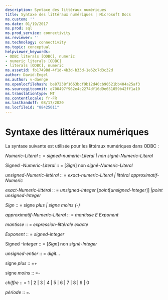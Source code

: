 ```yaml
---
description: Syntaxe des littéraux numériques
title: Syntaxe des littéraux numériques | Microsoft Docs
ms.custom: ''
ms.date: 01/19/2017
ms.prod: sql
ms.prod_service: connectivity
ms.reviewer: ''
ms.technology: connectivity
ms.topic: conceptual
helpviewer_keywords:
- ODBC literals [ODBC], numeric
- numeric literals [ODBC]
- literals [ODBC], numeric
ms.assetid: fb17498d-4f1d-4b3d-b33d-1e62c7d3c32d
author: David-Engel
ms.author: v-daenge
ms.openlocfilehash: be87238f1663bcf9b12d40cb90521bb404a25af3
ms.sourcegitcommit: e700497f962e4c2274df16d9e651059b42ff1a10
ms.translationtype: MT
ms.contentlocale: fr-FR
ms.lasthandoff: 08/17/2020
ms.locfileid: "88425011"
---
```

# <a name="numeric-literal-syntax"></a>Syntaxe des littéraux numériques
La syntaxe suivante est utilisée pour les littéraux numériques dans ODBC :  
  
 *Numeric-Literal* :: = *signed-numeric-Literal &#124; non signé-Numeric-Literal*  
  
 Signed *-Numeric-Literal* :: = [*Sign*] non *signé-Numeric-Literal*  
  
 *unsigned-Numeric-littéral* :: = *exact-numeric-Literal &#124; littéral approximatif-Numeric*  
  
 *exact-Numeric-littéral* :: = *unsigned-Integer* [*point*[*unsigned-Integer*]] *&#124;point unsigned-Integer*  
  
 *Sign* :: = signe *plus &#124; signe moins (-)*  
  
 *approximatif-Numeric-Literal* :: = *mantisse E Exponent*  
  
 *mantisse* :: = *expression-littérale exacte*  
  
 *Exponent* :: = *signed-integer*  
  
 Signed *-Integer* :: = [*Sign*] non *signé-Integer*  
  
 *unsigned-entier* :: = *digit...*  
  
 signe *plus* :: =*+*  
  
 signe *moins* :: =-  
  
 *chiffre* :: = 1 &#124; 2 &#124; 3 &#124; 4 &#124; 5 &#124; 6 &#124; 7 &#124; 8 &#124; 9 &#124; 0  
  
 *période* :: =.
